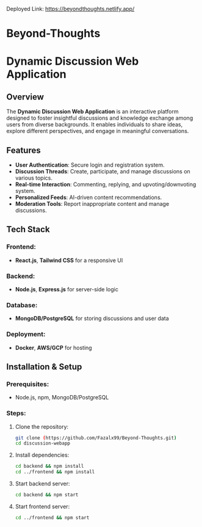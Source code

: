 Deployed Link: https://beyondthoughts.netlify.app/
# Beyond-Thoughts

# Dynamic Discussion Web Application

## Overview
The **Dynamic Discussion Web Application** is an interactive platform designed to foster insightful discussions and knowledge exchange among users from diverse backgrounds. It enables individuals to share ideas, explore different perspectives, and engage in meaningful conversations.

## Features
- **User Authentication**: Secure login and registration system.
- **Discussion Threads**: Create, participate, and manage discussions on various topics.
- **Real-time Interaction**: Commenting, replying, and upvoting/downvoting system.
- **Personalized Feeds**: AI-driven content recommendations.
- **Moderation Tools**: Report inappropriate content and manage discussions.

## Tech Stack
### Frontend:
- **React.js**, **Tailwind CSS** for a responsive UI
### Backend:
- **Node.js**, **Express.js** for server-side logic
### Database:
- **MongoDB/PostgreSQL** for storing discussions and user data
### Deployment:
- **Docker**, **AWS/GCP** for hosting

## Installation & Setup
### Prerequisites:
- Node.js, npm, MongoDB/PostgreSQL

### Steps:
1. Clone the repository:
   ```sh
   git clone (https://github.com/Fazalx99/Beyond-Thoughts.git)
   cd discussion-webapp
   ```
2. Install dependencies:
   ```sh
   cd backend && npm install
   cd ../frontend && npm install
   ```
3. Start backend server:
   ```sh
   cd backend && npm start
   ```
4. Start frontend server:
   ```sh
   cd ../frontend && npm start
   ```


